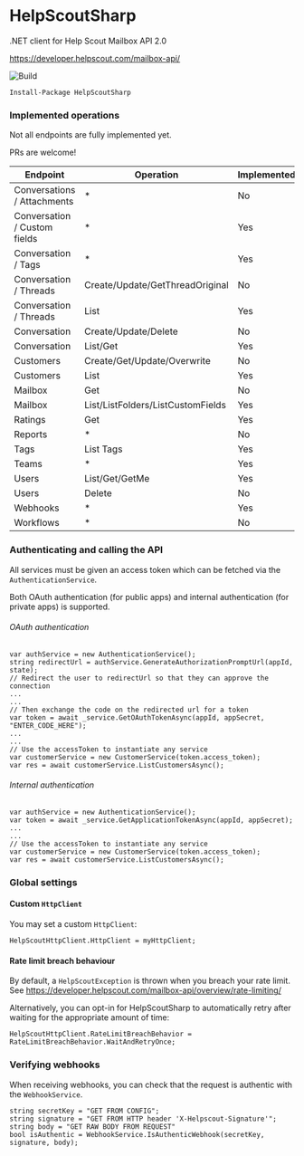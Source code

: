 # HelpScoutSharp

.NET client for Help Scout Mailbox API 2.0

https://developer.helpscout.com/mailbox-api/

![Build](https://github.com/better-reports/HelpScoutSharp/workflows/Build/badge.svg)

`Install-Package HelpScoutSharp`

### Implemented operations

Not all endpoints are fully implemented yet.

PRs are welcome!

| Endpoint                     | Operation                         | Implemented? |
| ---------------------------- | --------------------------------- | ------------ |
| Conversations / Attachments  | *                                 | No           |
| Conversation / Custom fields | *                                 | Yes          |
| Conversation / Tags          | *                                 | Yes          |
| Conversation / Threads       | Create/Update/GetThreadOriginal   | No           |
| Conversation / Threads       | List                              | Yes          |
| Conversation                 | Create/Update/Delete              | No           |
| Conversation                 | List/Get                          | Yes          |
| Customers                    | Create/Get/Update/Overwrite       | No           |
| Customers                    | List                              | Yes          |
| Mailbox                      | Get                               | No           |
| Mailbox                      | List/ListFolders/ListCustomFields | Yes          |
| Ratings                      | Get                               | Yes          |
| Reports                      | *                                 | No           |
| Tags                         | List Tags                         | Yes          |
| Teams                        | *                                 | Yes          |
| Users                        | List/Get/GetMe                    | Yes          |
| Users                        | Delete                            | No           |
| Webhooks                     | *                                 | Yes          |
| Workflows                    | *                                 | No           |

### Authenticating and calling the API

All services must be given an access token which can be fetched via the `AuthenticationService`.

Both OAuth authentication (for public apps) and internal authentication (for private apps) is supported.

###### OAuth authentication

```
var authService = new AuthenticationService();
string redirectUrl = authService.GenerateAuthorizationPromptUrl(appId, state);
// Redirect the user to redirectUrl so that they can approve the connection
...
...
// Then exchange the code on the redirected url for a token
var token = await _service.GetOAuthTokenAsync(appId, appSecret, "ENTER_CODE_HERE");
...
...
// Use the accessToken to instantiate any service
var customerService = new CustomerService(token.access_token);
var res = await customerService.ListCustomersAsync();
```
###### Internal authentication

```
var authService = new AuthenticationService();
var token = await _service.GetApplicationTokenAsync(appId, appSecret);
...
...
// Use the accessToken to instantiate any service
var customerService = new CustomerService(token.access_token);
var res = await customerService.ListCustomersAsync();
```

### Global settings

#### Custom `HttpClient`

You may set a custom `HttpClient`: 

`HelpScoutHttpClient.HttpClient = myHttpClient;`

#### Rate limit breach behaviour

By default, a `HelpScoutException` is thrown when you breach your rate limit.
See https://developer.helpscout.com/mailbox-api/overview/rate-limiting/

Alternatively, you can opt-in for HelpScoutSharp to automatically retry after waiting for the appropriate amount of time:

`HelpScoutHttpClient.RateLimitBreachBehavior = RateLimitBreachBehavior.WaitAndRetryOnce;`

### Verifying webhooks

When receiving webhooks, you can check that the request is authentic with the `WebhookService`.

```
string secretKey = "GET FROM CONFIG";
string signature = "GET FROM HTTP header 'X-Helpscout-Signature'";
string body = "GET RAW BODY FROM REQUEST"
bool isAuthentic = WebhookService.IsAuthenticWebhook(secretKey, signature, body);
```